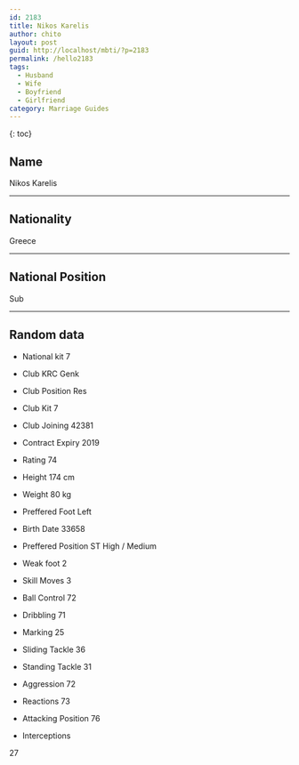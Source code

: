 ```yaml
---
id: 2183
title: Nikos Karelis
author: chito
layout: post
guid: http://localhost/mbti/?p=2183
permalink: /hello2183
tags:
  - Husband
  - Wife
  - Boyfriend
  - Girlfriend
category: Marriage Guides
---
```



{: toc}


## Name  
Nikos Karelis 

* * *

## Nationality  
Greece 

* * *

## National Position  
Sub 

* * *

## Random data 

  * National kit 
7 

  * Club 
KRC Genk 

  * Club Position 
Res 

  * Club Kit 
7 

  * Club Joining 
42381 

  * Contract Expiry 
2019 

  * Rating 
74 

  * Height 
174 cm 

  * Weight 
80 kg 

  * Preffered Foot 
Left 

  * Birth Date 
33658 

  * Preffered Position 
ST High / Medium 

  * Weak foot 
2 

  * Skill Moves 
3 

  * Ball Control 
72 

  * Dribbling 
71 

  * Marking 
25 

  * Sliding Tackle 
36 

  * Standing Tackle 
31 

  * Aggression 
72 

  * Reactions 
73 

  * Attacking Position 
76 

  * Interceptions 

27</ul>